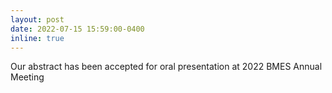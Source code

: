 ```yaml
---
layout: post
date: 2022-07-15 15:59:00-0400
inline: true
---
```


Our abstract has been accepted for oral presentation at 2022 BMES Annual Meeting
